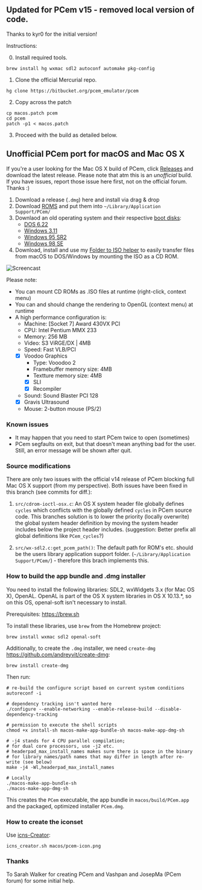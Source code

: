 ## Updated for PCem v15 - removed local version of code.

Thanks to kyr0 for the initial version! 

Instructions:

0. Install required tools.
```
brew install hg wxmac sdl2 autoconf automake pkg-config
```
1. Clone the official Mercurial repo.
```
hg clone https://bitbucket.org/pcem_emulator/pcem
```

2. Copy across the patch
```
cp macos.patch pcem
cd pcem
patch -p1 < macos.patch
```

3. Proceed with the build as detailed below.

## Unofficial PCem port for macOS and Mac OS X

If you're a user looking for the Mac OS X build of PCem, click [Releases](https://github.com/kyr0/PCemV14MacOSX/releases)  and download 
the latest release. Please note that atm this is an *unofficial* build. If you have issues,
report those issue here first, not on the official forum. Thanks :)

1. Download a release (`.dmg`) here and install via drag & drop
2. Download [ROMS](https://archive.org/details/dos_rom_bios_collection) and put them into `~/Library/Application Support/PCem/`
3. Downlaod an old operating system and their respective [boot disks](https://www.allbootdisks.com/):
   - [DOS 6.22](https://archive.org/details/MS_DOS_6.22_MICROSOFT)
   - [Windows 3.11](https://archive.org/details/win3_stock)
   - [Windows 95 SR2](https://archive.org/details/Win95OSR2)
   - [Windows 98 SE](https://archive.org/details/win98se_201801)
4. Download, install and use my [Folder to ISO helper](https://github.com/kyr0/MacOS-Finder-Convert-Folder-To-CD-Image) 
   to easily transfer files from macOS to DOS/Windows by mounting the ISO as a CD ROM.

![Screencast](pcem_mac_demo.gif)

Please note:
- You can mount CD ROMs as .ISO files at runtime (right-click, context menu)
- You can and should change the rendering to OpenGL (context menu) at runtime
- A high performance configuration is: 
  - Machine: [Socket 7] Award 430VX PCI
  - CPU: Intel Pentium MMX 233
  - Memory: 256 MB
  - Video: S3 ViRGE/DX | 4MB
  - Speed: Fast VLB/PCI
  - [x] Voodoo Graphics
    - Type: Vooodoo 2
    - Framebuffer memory size: 4MB
    - Textture memory size: 4MB
    - [x] SLI
    - [x] Recompiler
  - Sound: Sound Blaster PCI 128
  - [x] Gravis Ultrasound
  - Mouse: 2-button mouse (PS/2)
   
### Known issues

- It may happen that you need to start PCem twice to open (sometimes)
- PCem segfaults on exit, but that doesn't mean anything bad for the user. 
  Still, an error message will be shown after quit.
   
### Source modifications

There are only two issues with the official v14 release of PCem blocking full Mac OS X support (from my perspective).
Both issues have been fixed in this branch (see commits for diff.):

1. `src/cdrom-ioctl-osx.c`: An OS X system header file globally defines `cycles` which conflicts with 
   the globally defined `cycles` in PCem source code. This branches solution is to lower the priority (locally overwrite)
   the global system header definition by moving the system header includes below the project header includes.
   (suggestion: Better prefix all global definitions like `PCem_cycles`?)
   
2. `src/wx-sdl2.c:get_pcem_path()`: The default path for ROM's etc. should be the users library application support folder.
   (`~/Library/Application Support/PCem/`) - therefore this brach implements this.

### How to build the app bundle and .dmg installer

You need to install the following libraries: SDL2, wxWidgets 3.x (for Mac OS X), OpenAL.
OpenAL is part of the OS X system libraries in OS X 10.13.*, so on this OS, openal-soft isn't necessary to install. 

Prerequisites: https://brew.sh

To install these libraries, use `brew` from the Homebrew project:

    brew install wxmac sdl2 openal-soft
    
Additionally, to create the `.dmg` installer, we need `create-dmg` https://github.com/andreyvit/create-dmg:

    brew install create-dmg

Then run:

    # re-build the configure script based on current system conditions
    autoreconf -i

    # dependency tracking isn't wanted here
    ./configure --enable-networking --enable-release-build --disable-dependency-tracking
 
    # permission to execute the shell scripts
    chmod +x install-sh macos-make-app-bundle-sh macos-make-app-dmg-sh

    # -j4 stands for 4 CPU parallel compilation; 
    # for dual core processors, use -j2 etc.
    # headerpad_max_install_names makes sure there is space in the binary
    # for library names/path names that may differ in length after re-write (see below) 
    make -j4 -Wl,headerpad_max_install_names

    # Locally 
    ./macos-make-app-bundle-sh
    ./macos-make-app-dmg-sh

This creates the `PCem` executable, the app bundle in `macos/build/PCem.app` and the packaged, optimized installer `PCem.dmg`.

### How to create the iconset

Use [icns-Creator](https://github.com/jamf/icns-Creator):

    icns_creator.sh macos/pcem-icon.png

### Thanks

To Sarah Walker for creating PCem and Vashpan and JosepMa (PCem forum) for some initial help.
